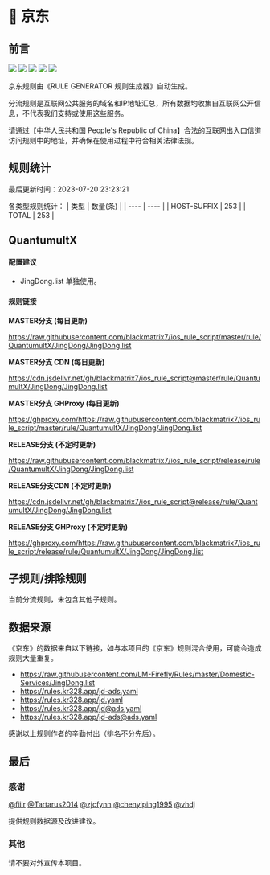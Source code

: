 # 🧸 京东

## 前言

![](https://shields.io/badge/-移除重复规则-ff69b4) ![](https://shields.io/badge/-DOMAIN与DOMAIN--SUFFIX合并-green) ![](https://shields.io/badge/-DOMAIN--SUFFIX间合并-critical) ![](https://shields.io/badge/-DOMAIN--SUFFIX与DOMAIN--KEYWORD合并-blue) ![](https://shields.io/badge/-IP--CIDR(6)合并-blueviolet) 

京东规则由《RULE GENERATOR 规则生成器》自动生成。

分流规则是互联网公共服务的域名和IP地址汇总，所有数据均收集自互联网公开信息，不代表我们支持或使用这些服务。

请通过【中华人民共和国 People's Republic of China】合法的互联网出入口信道访问规则中的地址，并确保在使用过程中符合相关法律法规。

## 规则统计

最后更新时间：2023-07-20 23:23:21

各类型规则统计：
| 类型 | 数量(条)  | 
| ---- | ----  |
| HOST-SUFFIX | 253  | 
| TOTAL | 253  | 


## QuantumultX 

#### 配置建议
- JingDong.list 单独使用。

#### 规则链接
**MASTER分支 (每日更新)**

https://raw.githubusercontent.com/blackmatrix7/ios_rule_script/master/rule/QuantumultX/JingDong/JingDong.list

**MASTER分支 CDN (每日更新)**

https://cdn.jsdelivr.net/gh/blackmatrix7/ios_rule_script@master/rule/QuantumultX/JingDong/JingDong.list

**MASTER分支 GHProxy (每日更新)**

https://ghproxy.com/https://raw.githubusercontent.com/blackmatrix7/ios_rule_script/master/rule/QuantumultX/JingDong/JingDong.list

**RELEASE分支 (不定时更新)**

https://raw.githubusercontent.com/blackmatrix7/ios_rule_script/release/rule/QuantumultX/JingDong/JingDong.list

**RELEASE分支CDN (不定时更新)**

https://cdn.jsdelivr.net/gh/blackmatrix7/ios_rule_script@release/rule/QuantumultX/JingDong/JingDong.list

**RELEASE分支 GHProxy (不定时更新)**

https://ghproxy.com/https://raw.githubusercontent.com/blackmatrix7/ios_rule_script/release/rule/QuantumultX/JingDong/JingDong.list

## 子规则/排除规则


当前分流规则，未包含其他子规则。

## 数据来源

《京东》的数据来自以下链接，如与本项目的《京东》规则混合使用，可能会造成规则大量重复。

- https://raw.githubusercontent.com/LM-Firefly/Rules/master/Domestic-Services/JingDong.list
- https://rules.kr328.app/jd-ads.yaml
- https://rules.kr328.app/jd.yaml
- https://rules.kr328.app/jd@ads.yaml
- https://rules.kr328.app/jd-ads@ads.yaml


感谢以上规则作者的辛勤付出（排名不分先后）。

## 最后

### 感谢

[@fiiir](https://github.com/fiiir) [@Tartarus2014](https://github.com/Tartarus2014) [@zjcfynn](https://github.com/zjcfynn) [@chenyiping1995](https://github.com/chenyiping1995) [@vhdj](https://github.com/vhdj)

提供规则数据源及改进建议。

### 其他

请不要对外宣传本项目。